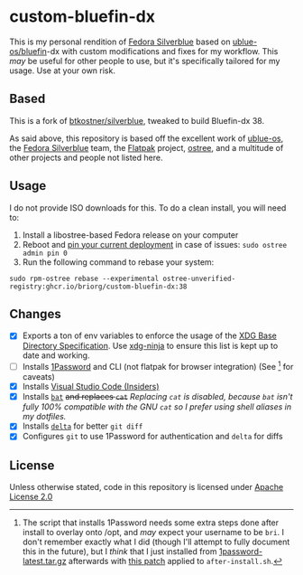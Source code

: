 # custom-bluefin-dx

This is my personal rendition of [Fedora Silverblue](https://silverblue.fedoraproject.org/) based on [ublue-os/bluefin](https://github.com/ublue-os/bluefin)-dx with custom modifications and fixes for my workflow. This _may_ be useful for other people to use, but it's specifically tailored for my usage. Use at your own risk.

## Based

This is a fork of [btkostner/silverblue](https://github.com/btkostner/silverblue), tweaked to build Bluefin-dx 38.

As said above, this repository is based off the excellent work of [ublue-os](https://github.com/ublue-os), the [Fedora Silverblue](https://silverblue.fedoraproject.org/) team, the [Flatpak](https://flatpak.org/) project, [ostree](https://github.com/ostreedev/ostree), and a multitude of other projects and people not listed here.

## Usage

I do not provide ISO downloads for this. To do a clean install, you will need to:

1) Install a libostree-based Fedora release on your computer
2) Reboot and [pin your current deployment](https://docs.fedoraproject.org/en-US/fedora-silverblue/faq/#_how_can_i_upgrade_my_system_to_the_next_major_version_for_instance_rawhide_or_an_upcoming_fedora_release_branch_while_keeping_my_current_deployment) in case of issues: `sudo ostree admin pin 0`
3) Run the following command to rebase your system:

```shell
sudo rpm-ostree rebase --experimental ostree-unverified-registry:ghcr.io/briorg/custom-bluefin-dx:38
```

## Changes

- [x] Exports a ton of env variables to enforce the usage of the [XDG Base Directory Specification](https://xdgbasedirectoryspecification.com/). Use [xdg-ninja](https://github.com/b3nj5m1n/xdg-ninja) to ensure this list is kept up to date and working.
- [ ] Installs [1Password](https://1password.com) and CLI (not flatpak for browser integration) (See [^1] for caveats)
- [x] Installs [Visual Studio Code (Insiders)](https://code.visualstudio.com/insiders/)
- [x] Installs [`bat`](https://github.com/sharkdp/bat) ~~and replaces `cat`~~ _Replacing `cat` is disabled, because `bat` isn't fully 100% compatible with the GNU `cat` so I prefer using shell aliases in my dotfiles._
- [x] Installs [`delta`](https://github.com/dandavison/delta) for better `git diff`
- [x] Configures `git` to use 1Password for authentication and `delta` for diffs

[^1]: The script that installs 1Password needs some extra steps done after install to overlay onto /opt, and _may_ expect your username to be `bri`. I don't remember exactly what I did (though I'll attempt to fully document this in the future), but I _think_ that I just installed from [1password-latest.tar.gz](https://downloads.1password.com/linux/tar/stable/x86_64/1password-latest.tar.gz) afterwards with [this patch](https://gist.github.com/b-/77413a0107986d1ef42ddba93e8ed9c4) applied to `after-install.sh`.



## License

Unless otherwise stated, code in this repository is licensed under [Apache License 2.0](LICENSE)
